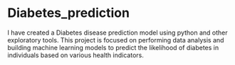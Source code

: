 # Diabetes_prediction

I have created a Diabetes disease prediction model using python and other exploratory tools.
This project is focused on performing data analysis and building machine learning models to predict the likelihood of diabetes in individuals based on various health indicators. 
